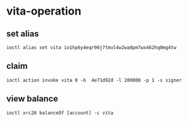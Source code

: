 # vita-operation

## set alias
```
ioctl alias set vita io1hp6y4eqr90j7tmul4w2wa8pm7wx462hq0mg4tw
```

##  claim
```
ioctl action invoke vita 0 -b  4e71d92d -l 200000 -p 1 -s signer
```

## view balance
```
ioctl xrc20 balanceOf [account] -c vita
```
